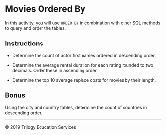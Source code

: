 # Movies Ordered By

In this activity, you will use `ORDER BY` in combination with other SQL methods to query and order the tables.

## Instructions

* Determine the count of actor first names ordered in descending order.

* Determine the average rental duration for each rating rounded to two decimals. Order these in ascending order.

* Determine the top 10 average replace costs for movies by their length.

## Bonus

Using the city and country tables, determine the count of countries in descending order.

- - - 

© 2019 Trilogy Education Services
